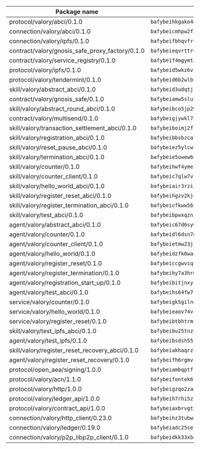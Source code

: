 | Package name                                                  | Package hash                                                  |
| ------------------------------------------------------------- | ------------------------------------------------------------- |
| protocol/valory/abci/0.1.0                                    | `bafybeihkgako44fzgurcv4hgbems4ptdtosae4lopnnr75eczb6kx3x2lm` |
| connection/valory/abci/0.1.0                                  | `bafybeicmhpw2f5c3vds6lwlv2q4fa5nd6zonnvgdretrwfly7ylpiofdqq` |
| connection/valory/ipfs/0.1.0                                  | `bafybeifbhqvfrqcgcbt4pzfzcavux7ovkh7orh36ex2epdfbgl6s7zwelq` |
| contract/valory/gnosis_safe_proxy_factory/0.1.0               | `bafybeieqvrttr6fiidrzab5t2toyewixqg7oayvdo64sidi33ouro5ixdu` |
| contract/valory/service_registry/0.1.0                        | `bafybeif4mgymtachjdhyzemxp7oj2i7itusjvrsxw7cheuvhtypizutu5e` |
| protocol/valory/ipfs/0.1.0                                    | `bafybeid5wkz6vtfzxcce7wc6ne2mxvbnkxklsqcd37ddabjolt5on6axw4` |
| protocol/valory/tendermint/0.1.0                              | `bafybeid6b2wlb24g6d3godmqms44qvnpkhlvb27icotuobvnscmdmlhaha` |
| skill/valory/abstract_abci/0.1.0                              | `bafybeid3udqtjtl4txht2z3tm3z3mr2nqtoddtno3u3urxjqjbbpqeelli` |
| contract/valory/gnosis_safe/0.1.0                             | `bafybeiamw5sluyueflxsvzukmayctl3ijc76fx5twstwnc7ons6lw2goa4` |
| skill/valory/abstract_round_abci/0.1.0                        | `bafybeibco5jp2wdvycagty52rc6jly5bbybs3smtlwnmuinr5uuinkhcbu` |
| contract/valory/multisend/0.1.0                               | `bafybeigjywkl7hydjsrkogob3xebj2ifhqwmfhhxoeyrndzhhxi5u6amey` |
| skill/valory/transaction_settlement_abci/0.1.0                | `bafybeiboimj2f7dj7qntnun3sn25kvgheokyy5qe7rexdpic5dg6eelt5u` |
| skill/valory/registration_abci/0.1.0                          | `bafybeibbsbzca7zum6bugcdhtjhgg44x57rig4cgvbpgif2c6lmm3tgwzu` |
| skill/valory/reset_pause_abci/0.1.0                           | `bafybeiez5ylcwzavyg6tuezu45m25cbxbr65hixeyhnzr7mjvtamat4c54` |
| skill/valory/termination_abci/0.1.0                           | `bafybeie5uwew6qkx2t6clgldph6hruuvaz4kr7audzwf2dqzar764fh6mi` |
| skill/valory/counter/0.1.0                                    | `bafybeihwf4ymejsriovlv3qqwyf3bkjifsb4ssaogwdgvs37dbwltoj27u` |
| skill/valory/counter_client/0.1.0                             | `bafybeic7qlw7vyovllmu35rb3cag4afduemo6ulr7sfkxtwtrjhlb2a5cq` |
| skill/valory/hello_world_abci/0.1.0                           | `bafybeiair3rzixrayv6wlgfpxv2xbsvy7icpyef5tdbq7cmm76fg5ef7km` |
| skill/valory/register_reset_abci/0.1.0                        | `bafybeihgzv2kje6pmdfa4hsyad347652xkl35x5rpqvy24ygehdnmlnxr4` |
| skill/valory/register_termination_abci/0.1.0                  | `bafybeicfkww563lejafaazvih3ksfbw4qw6oj4qduuljmdduniudfsnxti` |
| skill/valory/test_abci/0.1.0                                  | `bafybeibpwxqznzvxlk6mguk3oxntqeauwijll3iyhg6srjtz2mtop5gjby` |
| agent/valory/abstract_abci/0.1.0                              | `bafybeic67d6sywf6wrmsdlg77rnrm26gdwmmdatvphthbfoqfokpvb6ik4` |
| agent/valory/counter/0.1.0                                    | `bafybeidl6dsn7m7hyv6euvtk4lwffehd4qhru25aeud65rvm5lsfgvqzfy` |
| agent/valory/counter_client/0.1.0                             | `bafybeietmw23jsfhwehuuzomutpxkydylfr7cynmpqrzcxmae2r62lst6e` |
| agent/valory/hello_world/0.1.0                                | `bafybeidzfk6waad5lslge3vnd4jeoqc4ntioi6bgjxldxr5jq43g67tmiu` |
| agent/valory/register_reset/0.1.0                             | `bafybeiccgwviqn3zma5hg4ugbqv27ldlnyriazeqt2odtvbwwwerrmqiya` |
| agent/valory/register_termination/0.1.0                       | `bafybeihy7a3hrm3ueec2iupgmizpjbys36fzzhgditvlksi2aq36ke3sgq` |
| agent/valory/registration_start_up/0.1.0                      | `bafybeibitjnxyk7wpxiophd6kin2nwg5jriwk33645jfyqfyjaxk6gf4wi` |
| agent/valory/test_abci/0.1.0                                  | `bafybeihs64fw7f7jx44sxv4nzmvumknmyf6wamyoj4fdr7mwgwv53wuef4` |
| service/valory/counter/0.1.0                                  | `bafybeigk5giln64ynqdhbj5yxaazu5xpgkdfzdsjlfklaab45ulfovsw4i` |
| service/valory/hello_world/0.1.0                              | `bafybeieaov74vjrrp7qkvicyais5yyebc4v7mg2k7seb3x65ht5j7e6tau` |
| service/valory/register_reset/0.1.0                           | `bafybeibtbhtrmchwj7cbdyudeqz7iktvd2yujiw2fitxqyaye7d6k73qwe` |
| skill/valory/test_ipfs_abci/0.1.0                             | `bafybeibu25tnzecfvqgmsvym3nfmkejb7ygcigyuw6la4snsqreivayl5y` |
| agent/valory/test_ipfs/0.1.0                                  | `bafybeibsdsh55xhajv6jmclf4kh2myhwcmdbhhw53fyrhklsvwr7zz3aku` |
| skill/valory/register_reset_recovery_abci/0.1.0               | `bafybeiakhaqrzhy6at4kmk7ohoflwnqk7za2m27aotwzkcd54hcuqhpcim` |
| agent/valory/register_reset_recovery/0.1.0                    | `bafybeifh6rgmv2ll3kelgde6tjxk4e77xxk7npuuapxorxrql7yz2xaj2a` |
| protocol/open_aea/signing/1.0.0                               | `bafybeiambqptflge33eemdhis2whik67hjplfnqwieoa6wblzlaf7vuo44` |
| protocol/valory/acn/1.1.0                                     | `bafybeifontek6tvaecatoauiule3j3id6xoktpjubvuqi3h2jkzqg7zh7a` |
| protocol/valory/http/1.0.0                                    | `bafybeigzqo2zaakcjtzzsm6dh4x73v72xg6ctk6muyp5uq5ueb7y34fbxy` |
| protocol/valory/ledger_api/1.0.0                              | `bafybeih7rhi5zvfvwakx5ifgxsz2cfipeecsh7bm3gnudjxtvhrygpcftq` |
| protocol/valory/contract_api/1.0.0                            | `bafybeiaxbrvgtbdrh4lslskuxyp4awyr4whcx3nqq5yrr6vimzsxg5dy64` |
| connection/valory/http_client/0.23.0                          | `bafybeihz3tubwado7j3wlivndzzuj3c6fdsp4ra5r3nqixn3ufawzo3wii` |
| connection/valory/ledger/0.19.0                               | `bafybeiadc25se7dgnn4mufztwpzdono4xsfs45qknzdqyi3gckn6ccuv44` |
| connection/valory/p2p_libp2p_client/0.1.0                     | `bafybeidkk33xbga54szmitk6uwsi3ef56hbbdbuasltqtiyki34hgfpnxa` |
